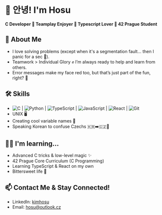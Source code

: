 # 👋 안녕! I'm Hosu
**C Developer 🔹 Teamplay Enjoyer 🔹 Typescript Lover 🔹 42 Prague Student**

## 🚀 About Me
- I love solving problems (except when it's a segmentation fault... then I panic for a sec 🫠).
- Teamwork > Individual Glory ✊ I’m always ready to help and learn from others.
- Error messages make my face red too, but that’s just part of the fun, right? 🔴

## 🛠️ Skills
- <img src="https://img.shields.io/badge/-C-00599C?logo=c&logoColor=white" alt="C"/>
  | <img src="https://img.shields.io/badge/-Python-3776AB?logo=python&logoColor=white" alt="Python"/>
  | <img src="https://img.shields.io/badge/-TypeScript-3178C6?logo=typescript&logoColor=white" alt="TypeScript"/>
  | <img src="https://img.shields.io/badge/-JavaScript-F7DF1E?logo=javascript&logoColor=black" alt="JavaScript"/>
  | <img src="https://img.shields.io/badge/-React-61DAFB?logo=react&logoColor=black" alt="React"/>
  | <img src="https://img.shields.io/badge/-Git-F05032?logo=git&logoColor=white" alt="Git"/>
- UNIX 🖥️
- Creating cool variable names 🧐
- Speaking Korean to confuse Czechs 🇰🇷➡️🇨🇿🤔

## 🧑‍💻 I'm learning...
- Advanced C tricks & low-level magic ✨
- 42 Prague Core Curriculum (C Programming)
- Learning TypeScript & React on my own
- Bittersweet life 🥲

## 📫 Contact Me & Stay Connected!
- LinkedIn: [kimhosu](https://www.linkedin.com/in/kimhosu/)
- Email: hosu@outlook.cz
